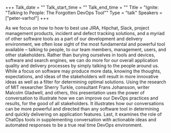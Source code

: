 +++
Talk_date = ""
Talk_start_time = ""
Talk_end_time = ""
Title = "Ignite: \"Talking to People: The Forgotten DevOps Tool\""
Type = "talk"
Speakers = ["peter-varhol"]
+++

As we focus on how to how to best use JIRA, Hipchat, Slack, project management products, incident and defect tracking solutions, and a myriad of other software tools as a part of our development and delivery environment, we often lose sight of the most fundamental and powerful tool available – talking to people, to our team members, management, users, and other stakeholders.  Rather than burying ourselves in tools and devices, software and search engines, we can do more for our overall application quality and delivery processes by simply talking to the people around us.  While a focus on software may produce more data, knowing the thoughts, expectations, and ideas of the stakeholders will result in more innovative ideas as well as a filter for determining optimal solutions. Using the research of MIT researcher Sherry Turkle, consultant Frans Johansson, writer Malcolm Gladwell, and others, this presentation uses the power of conversation to illustrate how we can improve our DevOps practices and results, for the good of all stakeholders.  It illustrates how our conversations can be more powerful and directed than any software tool in determining and quickly delivering on application features.  Last, it examines the role of ChatOps tools in supplementing conversation with actionable ideas and automated responses to be a true real time DevOps environment.
